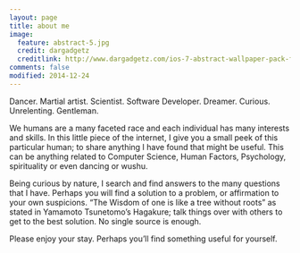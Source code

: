 ```yaml
---
layout: page
title: about me
image:
  feature: abstract-5.jpg
  credit: dargadgetz
  creditlink: http://www.dargadgetz.com/ios-7-abstract-wallpaper-pack-for-iphone-5-and-ipod-touch-retina/
comments: false
modified: 2014-12-24
---
```


Dancer. Martial artist. Scientist. Software Developer. Dreamer. Curious. Unrelenting. Gentleman.

We humans are a many faceted race and each individual has many interests and skills. In this little piece of the internet, I give you a small peek of this particular human; to share anything I have found that might be useful. This can be anything related to Computer Science, Human Factors, Psychology, spirituality or even dancing or wushu.

Being curious by nature, I search and find answers to the many questions that I have. Perhaps you will find a solution to a problem, or affirmation to your own suspicions. “The Wisdom of one is like a tree without roots” as stated in Yamamoto Tsunetomo’s Hagakure; talk things over with others to get to the best solution. No single source is enough.

Please enjoy your stay. Perhaps you’ll find something useful for yourself.
